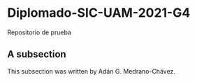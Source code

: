 # Diplomado-SIC-UAM-2021-G4
Repositorio de prueba


## A subsection
This subsection was written by Adán G. Medrano-Chávez.


